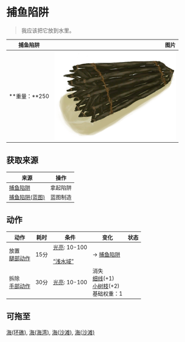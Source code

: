 # 捕鱼陷阱  
> 我应该把它放到水里。  
  
  捕鱼陷阱  |   图片   
 ----  |  ----:   
 **重量：**250  |  ![](Sprite/FishTrap.png)   
  
## 获取来源  
来源  |  操作  
----  |  ----  
[捕鱼陷阱](FishTrapDeployed.md)  |  拿起陷阱  
[捕鱼陷阱(蓝图)](Bp_FishTrap.md)  |  蓝图制造  
## 动作  
动作  |  耗时  |  条件  |  变化  |  状态  
----  |  ----  |  ----  |  ----  |  ----  
放置<br>[腿部动作](LegAction.md)  |  15分  |  [光亮](Light.md): 10-100<br><br>[“浅水域”](tag_ShallowWater.md)  |  → [捕鱼陷阱](FishTrapDeployed.md)  |    
拆除<br>[手部动作](HandAction.md)  |  30分  |  [光亮](Light.md): 10-100  |  消失<br>[细线](CordFiber.md)(+1)<br>[小树枝](Sticks.md)(+2)<br>基础权重：1<br>  |    
## 可拖至  
[海(环礁)](Sea_Atoll.md), [海(海湾)](Sea_Bay.md), [海(沙滩)](Sea_Beach.md), [海(沙滩)](Sea_Cove.md)  
